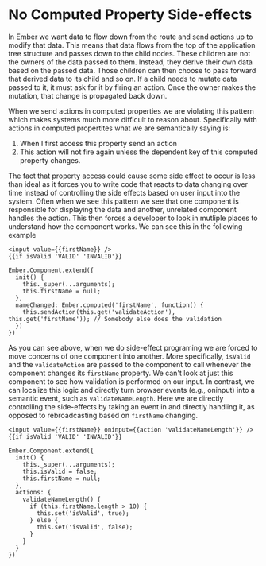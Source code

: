 # No Computed Property Side-effects

In Ember we want data to flow down from the route and send actions up to modify that data. This means that data flows from the top of the application tree structure and passes down to the child nodes. These children are not the owners of the data passed to them. Instead, they derive their own data based on the passed data. Those children can then choose to pass forward that derived data to its child and so on. If a child needs to mutate data passed to it, it must ask for it by firing an action. Once the owner makes the mutation, that change is propagated back down.

When we send actions in computed properties we are violating this pattern which makes systems much more difficult to reason about. Specifically with actions in computed propertites what we are semantically saying is:

1. When I first access this property send an action
2. This action will not fire again unless the dependent key of this computed property changes.

The fact that property access could cause some side effect to occur is less than ideal as it forces you to write code that reacts to data changing over time instead of controlling the side effects based on user input into the system. Often when we see this pattern we see that one component is responsible for displaying the data and another, unrelated component handles the action. This then forces a developer to look in mutliple places to understand how the component works. We can see this in the following example

```
<input value={{firstName}} />
{{if isValid 'VALID' 'INVALID'}}
```

```
Ember.Component.extend({
  init() {
    this._super(...arguments);
    this.firstName = null;
  },
  nameChanged: Ember.computed('firstName', function() {
    this.sendAction(this.get('validateAction'), this.get('firstName')); // Somebody else does the validation
  })
})
```

As you can see above, when we do side-effect programing we are forced to move concerns of one component into another. More specifically, `isValid` and the `validateAction` are passed to the component to call whenever the component changes its `firstName` property. We can't look at just this component to see how validation is performed on our input. In contrast, we can localize this logic and directly turn browser events (e.g., oninput) into a semantic event, such as `validateNameLength`. Here we are directly controlling the side-effects by taking an event in and directly handling it, as opposed to rebroadcasting based on `firstName` changing.

```
<input value={{firstName}} oninput={{action 'validateNameLength'}} />
{{if isValid 'VALID' 'INVALID'}}
```

```
Ember.Component.extend({
  init() {
    this._super(...arguments);
    this.isValid = false;
    this.firstName = null;
  },
  actions: {
    validateNameLength() {
      if (this.firstName.length > 10) {
        this.set('isValid', true);
      } else {
        this.set('isValid', false);
      }
    }
  }
})
```

